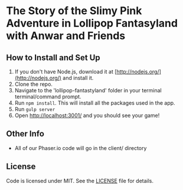 # The Story of the Slimy Pink Adventure in Lollipop Fantasyland with Anwar and Friends

## How to Install and Set Up

1. If you don't have Node.js, download it at [http://nodejs.org/](http://nodejs.org/) and install it.
1. Clone the repo.
1. Navigate to the 'lollipop-fantastyland' folder in your terminal terminal/command prompt.
1. Run `npm install`. This will install all the packages used in the app.
1. Run `gulp server`
1. Open [http://localhost:3001/](http://localhost:3001/) and you should see your game!

## Other Info

* All of our Phaser.io code will go in the client/ directory

## License

Code is licensed under MIT. See the [LICENSE](https://github.com/DevelopersGuild/lollipop-fantastyland/blob/master/LICENSE) file for details.

